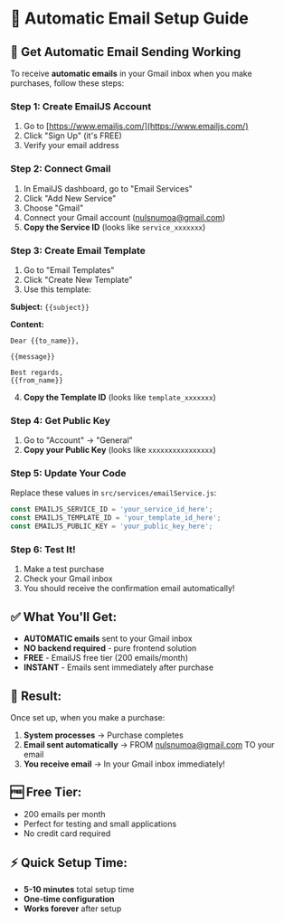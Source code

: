 # 🚀 Automatic Email Setup Guide

## 📧 Get Automatic Email Sending Working

To receive **automatic emails** in your Gmail inbox when you make purchases, follow these steps:

### **Step 1: Create EmailJS Account**
1. Go to [https://www.emailjs.com/](https://www.emailjs.com/)
2. Click "Sign Up" (it's FREE)
3. Verify your email address

### **Step 2: Connect Gmail**
1. In EmailJS dashboard, go to "Email Services"
2. Click "Add New Service"
3. Choose "Gmail"
4. Connect your Gmail account (nulsnumoa@gmail.com)
5. **Copy the Service ID** (looks like `service_xxxxxxx`)

### **Step 3: Create Email Template**
1. Go to "Email Templates"
2. Click "Create New Template"
3. Use this template:

**Subject:** `{{subject}}`

**Content:**
```
Dear {{to_name}},

{{message}}

Best regards,
{{from_name}}
```

4. **Copy the Template ID** (looks like `template_xxxxxxx`)

### **Step 4: Get Public Key**
1. Go to "Account" → "General"
2. **Copy your Public Key** (looks like `xxxxxxxxxxxxxxxx`)

### **Step 5: Update Your Code**
Replace these values in `src/services/emailService.js`:

```javascript
const EMAILJS_SERVICE_ID = 'your_service_id_here';
const EMAILJS_TEMPLATE_ID = 'your_template_id_here';
const EMAILJS_PUBLIC_KEY = 'your_public_key_here';
```

### **Step 6: Test It!**
1. Make a test purchase
2. Check your Gmail inbox
3. You should receive the confirmation email automatically!

## ✅ **What You'll Get:**

- **AUTOMATIC emails** sent to your Gmail inbox
- **NO backend required** - pure frontend solution
- **FREE** - EmailJS free tier (200 emails/month)
- **INSTANT** - Emails sent immediately after purchase

## 🎯 **Result:**

Once set up, when you make a purchase:
1. **System processes** → Purchase completes
2. **Email sent automatically** → FROM nulsnumoa@gmail.com TO your email
3. **You receive email** → In your Gmail inbox immediately!

## 🆓 **Free Tier:**
- 200 emails per month
- Perfect for testing and small applications
- No credit card required

## ⚡ **Quick Setup Time:**
- **5-10 minutes** total setup time
- **One-time configuration**
- **Works forever** after setup
